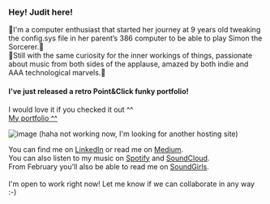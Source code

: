 ### Hey! Judit here!

👾I'm a computer enthusiast that started her journey at 9 years old tweaking the config.sys file in her parent’s 386 computer to be able to play Simon the Sorcerer.👾\
🌚Still with the same curiosity for the inner workings of things, passionate about music from both sides of the applause, amazed by both indie and AAA technological marvels.🌚

#### I've just released a retro Point&Click funky portfolio! 
I would love it if you checked it out ^^\
[My portfolio ^^](https://judit-retro-portfolio.vercel.app/)

![image](https://github.com/juditk84/juditk84/assets/131674854/8ac6beea-fe4a-4529-8655-17b54ea49f62)   (haha not working now, I'm looking for another hosting site)

You can find me on [LinkedIn](https://www.linkedin.com/in/judit-calero-timoneda-77ba06287/) or read me on [Medium](https://medium.com/@judit.calero84).\
You can also listen to my music on [Spotify](https://open.spotify.com/artist/6VDrSLjL3geT6arAzK3kny?si=QK2DIE0UQe6NBoAopUPhFw) and [SoundCloud](https://soundcloud.com/judit_k).\
From February you'll also be able to read me on [SoundGirls](https://soundgirls.org).\
\
I'm open to work right now! Let me know if we can collaborate in any way :-)
